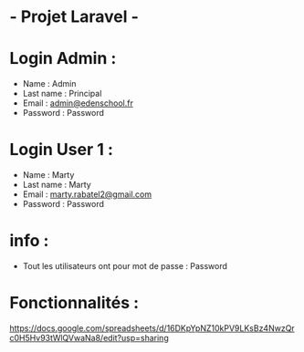 # - Projet Laravel -

# Login Admin : 
- Name : Admin
- Last name : Principal
- Email : admin@edenschool.fr
- Password : Password

# Login User 1 : 
- Name : Marty
- Last name : Marty
- Email : marty.rabatel2@gmail.com
- Password : Password

# info :
- Tout les utilisateurs ont pour mot de passe : Password

# Fonctionnalités :
https://docs.google.com/spreadsheets/d/16DKpYpNZ10kPV9LKsBz4NwzQrc0H5Hv93tWlQVwaNa8/edit?usp=sharing
